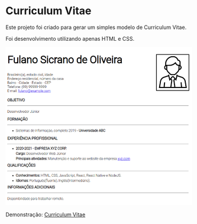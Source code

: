 # Curriculum Vitae

Este projeto foi criado para gerar um simples modelo de Curriculum Vitae.

Foi desenvolvimento utilizando apenas HTML e CSS.

<img src="images/preview-website.png" width="750px">

Demonstração: <a href="https://diegosouza007.github.io/Curriculum/">Curriculum Vitae</a>
